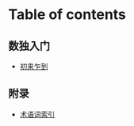 # Table of contents

## 数独入门 <a href="#basic-of-sudoku" id="basic-of-sudoku"></a>

* [初来乍到](README.md)

## 附录 <a href="#appendix" id="appendix"></a>

* [术语词索引](appendix/shu-yu-suo-yin.md)
